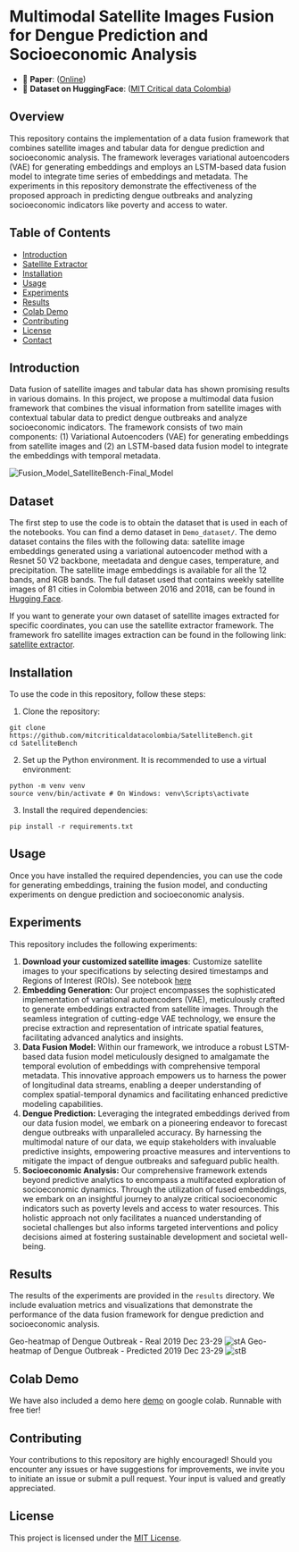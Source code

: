 # Multimodal Satellite Images Fusion for Dengue Prediction and Socioeconomic Analysis

- 📄 **Paper**: ([Online](https://link.springer.com/chapter/10.1007/978-3-031-82346-6_1))
- 🤗 **Dataset on HuggingFace**: ([MIT Critical data Colombia](https://huggingface.co/MITCriticalData))
## Overview
This repository contains the implementation of a data fusion framework that combines satellite images and tabular data for dengue prediction and socioeconomic analysis. The framework leverages variational autoencoders (VAE) for generating embeddings and employs an LSTM-based data fusion model to integrate time series of embeddings and metadata. The experiments in this repository demonstrate the effectiveness of the proposed approach in predicting dengue outbreaks and analyzing socioeconomic indicators like poverty and access to water.


## Table of Contents
- [Introduction](#introduction)
- [Satellite Extractor](#satellite_extractor)
- [Installation](#installation)
- [Usage](#usage)
- [Experiments](#experiments)
- [Results](#results)
- [Colab Demo](https://colab.research.google.com/drive/1s28QdNin6lPOBPD6ibATNR2SZZQCjEY2?usp=sharing)
- [Contributing](#contributing)
- [License](#license)
- [Contact](#contact)

## Introduction
Data fusion of satellite images and tabular data has shown promising results in various domains. In this project, we propose a multimodal data fusion framework that combines the visual information from satellite images with contextual tabular data to predict dengue outbreaks and analyze socioeconomic indicators. The framework consists of two main components: (1) Variational Autoencoders (VAE) for generating embeddings from satellite images and (2) an LSTM-based data fusion model to integrate the embeddings with temporal metadata.

![Fusion_Model_SatelliteBench-Final_Model](https://github.com/mitcriticaldatacolombia/MIT_Multimodal_Satellite_Images_Fusion/assets/36363910/a5e6828a-dcca-4312-a0a1-dc71c9ce99b8)

## Dataset
The first step to use the code is to obtain the dataset that is used in each of the notebooks. You can find a demo dataset in `Demo_dataset/`. The demo dataset contains the files with the following data: satellite image embeddings generated using a variational autoencoder method with a Resnet 50 V2 backbone, meetadata and dengue cases, temperature, and precipitation. The satellite image embeddings is available for all the 12 bands, and RGB bands. The full dataset used that contains weekly satellite images of 81 cities in Colombia between 2016 and 2018, can be found in [Hugging Face](https://huggingface.co/MITCriticalData).

If you want to generate your own dataset of satellite images extracted for specific coordinates, you can use the satellite extractor framework. The framework fro satellite images extraction can be found in the following link: [satellite extractor](https://github.com/mitcriticaldatacolombia/satellite.extractor/tree/main).

## Installation
To use the code in this repository, follow these steps:

1. Clone the repository:

```
git clone https://github.com/mitcriticaldatacolombia/SatelliteBench.git
cd SatelliteBench
```

2. Set up the Python environment. It is recommended to use a virtual environment:

```
python -m venv venv
source venv/bin/activate # On Windows: venv\Scripts\activate
```

3. Install the required dependencies:

```
pip install -r requirements.txt
```

## Usage
Once you have installed the required dependencies, you can use the code for generating embeddings, training the fusion model, and conducting experiments on dengue prediction and socioeconomic analysis.

## Experiments
This repository includes the following experiments:


1. **Download your customized satellite images**: Customize satellite images to your specifications by selecting desired timestamps and Regions of Interest (ROIs). See notebook [here](https://github.com/mitcriticaldatacolombia/SatelliteBench/blob/main/download_images.ipynb)
1. **Embedding Generation:** Our project encompasses the sophisticated implementation of variational autoencoders (VAE), meticulously crafted to generate embeddings extracted from satellite images. Through the seamless integration of cutting-edge VAE technology, we ensure the precise extraction and representation of intricate spatial features, facilitating advanced analytics and insights.
1. **Data Fusion Model:** Within our framework, we introduce a robust LSTM-based data fusion model meticulously designed to amalgamate the temporal evolution of embeddings with comprehensive temporal metadata. This innovative approach empowers us to harness the power of longitudinal data streams, enabling a deeper understanding of complex spatial-temporal dynamics and facilitating enhanced predictive modeling capabilities.
1. **Dengue Prediction:** Leveraging the integrated embeddings derived from our data fusion model, we embark on a pioneering endeavor to forecast dengue outbreaks with unparalleled accuracy. By harnessing the multimodal nature of our data, we equip stakeholders with invaluable predictive insights, empowering proactive measures and interventions to mitigate the impact of dengue outbreaks and safeguard public health.
1. **Socioeconomic Analysis:** Our comprehensive framework extends beyond predictive analytics to encompass a multifaceted exploration of socioeconomic dynamics. Through the utilization of fused embeddings, we embark on an insightful journey to analyze critical socioeconomic indicators such as poverty levels and access to water resources. This holistic approach not only facilitates a nuanced understanding of societal challenges but also informs targeted interventions and policy decisions aimed at fostering sustainable development and societal well-being.

## Results
The results of the experiments are provided in the `results` directory. We include evaluation metrics and visualizations that demonstrate the performance of the data fusion framework for dengue prediction and socioeconomic analysis.

Geo-heatmap of Dengue Outbreak - Real 2019 Dec 23-29
![stA](https://github.com/mitcriticaldatacolombia/MIT_Multimodal_Satellite_Images_Fusion/assets/36363910/bf8488d4-b34c-4e75-921b-f17164ecbbd4)
Geo-heatmap of Dengue Outbreak - Predicted 2019 Dec 23-29
![stB](https://github.com/mitcriticaldatacolombia/MIT_Multimodal_Satellite_Images_Fusion/assets/36363910/ffe1ee02-0a0c-43ef-a525-34356e4d9298)

## Colab Demo
We have also included a demo here [demo](https://colab.research.google.com/github/mitcriticaldatacolombia/SatelliteBench/blob/main/Time_Series_Fusion_Network_Demo.ipynb) on google colab. Runnable with free tier!

## Contributing

Your contributions to this repository are highly encouraged! Should you encounter any issues or have suggestions for improvements, we invite you to initiate an issue or submit a pull request. Your input is valued and greatly appreciated.

## License
This project is licensed under the [MIT License](LICENSE).
